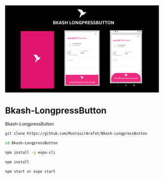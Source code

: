 [![MasterHead](https://raw.githubusercontent.com/MuntasirArafat/Bkash-LongpressButton/main/assets/BKASH%20LONGPRESSBUTTON.png)](https://muntasir.com)


# Bkash-LongpressButton
Bkash-LongpressButton

```bash
git clone https://github.com/MuntasirArafat/Bkash-LongpressButton
```


```bash
cd Bkash-LongpressButton
```


```bash
npm install -g expo-cli
```

```bash
npm install
```

```bash
npm start or expo start
```
